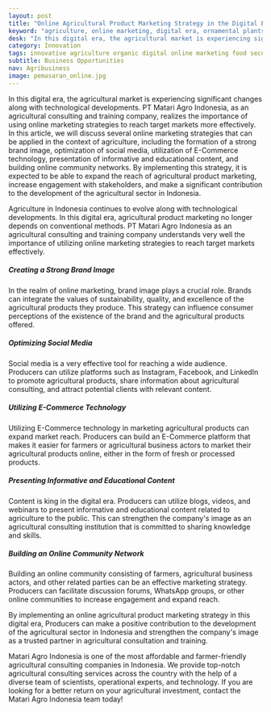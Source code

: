 ```yaml
---
layout: post
title: "Online Agricultural Product Marketing Strategy in the Digital Era"
keyword: "agriculture, online marketing, digital era, ornamental plants, organic vegetables, plant seeds, PT Matari Agro Indonesia"
desk: "In this digital era, the agricultural market is experiencing significant changes along with technological developments"
category: Innovation
tags: innovative agriculture organic digital online marketing food security consultant
subtitle: Business Opportunities
nav: Agribusiness
image: pemasaran_online.jpg
---
```


In this digital era, the agricultural market is experiencing significant changes along with technological developments. PT Matari Agro Indonesia, as an agricultural consulting and training company, realizes the importance of using online marketing strategies to reach target markets more effectively. In this article, we will discuss several online marketing strategies that can be applied in the context of agriculture, including the formation of a strong brand image, optimization of social media, utilization of E-Commerce technology, presentation of informative and educational content, and building online community networks. By implementing this strategy, it is expected to be able to expand the reach of agricultural product marketing, increase engagement with stakeholders, and make a significant contribution to the development of the agricultural sector in Indonesia.

Agriculture in Indonesia continues to evolve along with technological developments. In this digital era, agricultural product marketing no longer depends on conventional methods. PT Matari Agro Indonesia as an agricultural consulting and training company understands very well the importance of utilizing online marketing strategies to reach target markets effectively.

##### Creating a Strong Brand Image

In the realm of online marketing, brand image plays a crucial role. Brands can integrate the values ​​of sustainability, quality, and excellence of the agricultural products they produce. This strategy can influence consumer perceptions of the existence of the brand and the agricultural products offered.

##### Optimizing Social Media

Social media is a very effective tool for reaching a wide audience. Producers can utilize platforms such as Instagram, Facebook, and LinkedIn to promote agricultural products, share information about agricultural consulting, and attract potential clients with relevant content.

##### Utilizing E-Commerce Technology

Utilizing E-Commerce technology in marketing agricultural products can expand market reach. Producers can build an E-Commerce platform that makes it easier for farmers or agricultural business actors to market their agricultural products online, either in the form of fresh or processed products.

##### Presenting Informative and Educational Content

Content is king in the digital era. Producers can utilize blogs, videos, and webinars to present informative and educational content related to agriculture to the public. This can strengthen the company's image as an agricultural consulting institution that is committed to sharing knowledge and skills.

##### Building an Online Community Network

Building an online community consisting of farmers, agricultural business actors, and other related parties can be an effective marketing strategy. Producers can facilitate discussion forums, WhatsApp groups, or other online communities to increase engagement and expand reach.

By implementing an online agricultural product marketing strategy in this digital era, Producers can make a positive contribution to the development of the agricultural sector in Indonesia and strengthen the company's image as a trusted partner in agricultural consultation and training.

Matari Agro Indonesia is one of the most affordable and farmer-friendly agricultural consulting companies in Indonesia. We provide top-notch agricultural consulting services across the country with the help of a diverse team of scientists, operational experts, and technology. If you are looking for a better return on your agricultural investment, contact the Matari Agro Indonesia team today!
